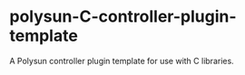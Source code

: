 # polysun-C-controller-plugin-template
A Polysun controller plugin template for use with C libraries.
